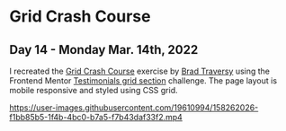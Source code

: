 # Grid Crash Course
## Day 14 - Monday Mar. 14th, 2022
I recreated the [Grid Crash Course](https://www.youtube.com/watch?v=0xMQfnTU6oo) exercise by [Brad Traversy](https://github.com/bradtraversy) using the Frontend Mentor [Testimonials grid section](https://www.frontendmentor.io/challenges/testimonials-grid-section-Nnw6J7Un7) challenge. The page layout is mobile responsive and styled using CSS grid.

https://user-images.githubusercontent.com/19610994/158262026-f1bb85b5-1f4b-4bc0-b7a5-f7b43daf33f2.mp4




